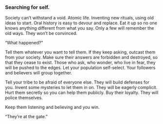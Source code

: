 ### Searching for self. 

Society can’t withstand a void. Atomic life. Inventing new rituals, using old ideas to start. Oral history is easy to devour and replace. Eat it up so no one knows anything different from what you say. Only a few will remember the old ways. They won’t be convinced. 

“What happened?” 

Tell them whatever you want to tell them. If they keep asking, outcast them from your society. Make sure their answers are forbidden and destroyed, so that they cease to exist. Those who ask, who wonder, who live in fear, they will be pushed to the edges. Let your population self-select. Your followers and believers will group together. 

Tell your tribe to be afraid of everyone else. They will build defenses for you. Invent some mysteries to let them in on. They will be eagerly complicit. Hurt them secretly so you can help them publicly. Buy their loyalty. They will police themselves.

Keep them listening and believing and you win.

“They’re at the gate.”